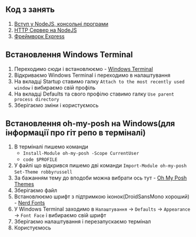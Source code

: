 ## Код з занять

1. [Вступ у NodeJS, консольні програми](https://github.com/olehhapuk/fe_js_advanced-nodejs)
2. [HTTP Сервер на NodeJS](https://github.com/olehhapuk/fe_js_advanced-nodejs/tree/02_http-server)
3. [Фреймворк Express](https://github.com/olehhapuk/fe_js_advanced-nodejs/tree/03_express)

## Встановлення Windows Terminal

1. Переходимо сюди і встановлюємо - [Windows Terminal](https://www.microsoft.com/uk-ua/p/windows-terminal/9n0dx20hk701?rtc=1&activetab=pivot:overviewtab)
2. Відкриваємо Windows Terminal і переходимо в налаштування
3. На вкладці Startup ставимо галку `Attach to the most recently used window` і вибираємо свій профіль
4. На вкладці Defaults та свого профілю ставимо галку `Use parent process directory`
5. Зберігаємо зміни і користуємось

## Встановлення oh-my-posh на Windows(для інформації про гіт репо в терміналі)

1. В терміналі пишемо команди
   - `Install-Module oh-my-posh -Scope CurrentUser`
   - `code $PROFILE`
2. У файлі що відкрився пишемо дві команди
   `Import-Module oh-my-posh`
   `Set-Theme robbyrussell`
3. За бажанням тему до вподоби можна вибрати ось тут - [Oh My Posh Themes](https://ohmyposh.dev/docs/themes)
4. Зберігаємо файл
5. Встановлюємо шрифт з підтримкою іконок(DroidSansMono хороший) - [Nerd Fonts](https://www.nerdfonts.com/font-downloads)
6. У Windows Terminal заходимо в `Налаштування` -> `Defaults` -> `Appearance` -> `Font Face` і вибираємо свій шрифт
7. Зберігаємо налаштування і перезапускаємо термінал
8. Користуємось
